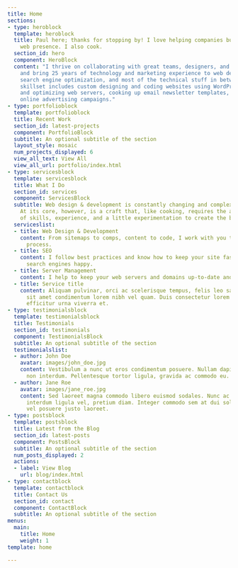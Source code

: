 ```yaml
---
title: Home
sections:
- type: heroblock
  template: heroblock
  title: Paul here; thanks for stopping by! I love helping companies build a dynamic
    web presence. I also cook.
  section_id: hero
  component: HeroBlock
  content: "I thrive on collaborating with great teams, designers, and business owners
    and bring 25 years of technology and marketing experience to web design, development,
    search engine optimization, and most of the technical stuff in between. \n\nMy
    skillset includes custom designing and coding websites using WordPress, prepping
    and optimizing web servers, cooking up email newsletter templates, and baking
    online advertising campaigns."
- type: portfolioblock
  template: portfolioblock
  title: Recent Work
  section_id: latest-projects
  component: PortfolioBlock
  subtitle: An optional subtitle of the section
  layout_style: mosaic
  num_projects_displayed: 6
  view_all_text: View All
  view_all_url: portfolio/index.html
- type: servicesblock
  template: servicesblock
  title: What I Do
  section_id: services
  component: ServicesBlock
  subtitle: Web design & development is constantly changing and complex industry.
    At its core, however, is a craft that, like cooking, requires the application
    of skills, experience, and a little experimentation to create the best dishes.
  serviceslist:
  - title: Web Design & Development
    content: From sitemaps to comps, content to code, I work with you through the
      process.
  - title: SEO
    content: I follow best practices and know how to keep your site fast to keep the
      search engines happy.
  - title: Server Management
    content: I help to keep your web servers and domains up-to-date and speedy.
  - title: Service title
    content: Aliquam pulvinar, orci ac scelerisque tempus, felis leo sagittis justo,
      sit amet condimentum lorem nibh vel quam. Duis consectetur lorem ipsum, non
      efficitur urna viverra et.
- type: testimonialsblock
  template: testimonialsblock
  title: Testimonials
  section_id: testimonials
  component: TestimonialsBlock
  subtitle: An optional subtitle of the section
  testimonialslist:
  - author: John Doe
    avatar: images/john_doe.jpg
    content: Vestibulum a nunc ut eros condimentum posuere. Nullam dapibus quis nunc
      non interdum. Pellentesque tortor ligula, gravida ac commodo eu.
  - author: Jane Roe
    avatar: images/jane_roe.jpg
    content: Sed laoreet magna commodo libero euismod sodales. Nunc ac libero convallis,
      interdum ligula vel, pretium diam. Integer commodo sem at dui sollicitudin,
      vel posuere justo laoreet.
- type: postsblock
  template: postsblock
  title: Latest from the Blog
  section_id: latest-posts
  component: PostsBlock
  subtitle: An optional subtitle of the section
  num_posts_displayed: 2
  actions:
  - label: View Blog
    url: blog/index.html
- type: contactblock
  template: contactblock
  title: Contact Us
  section_id: contact
  component: ContactBlock
  subtitle: An optional subtitle of the section
menus:
  main:
    title: Home
    weight: 1
template: home

---
```


